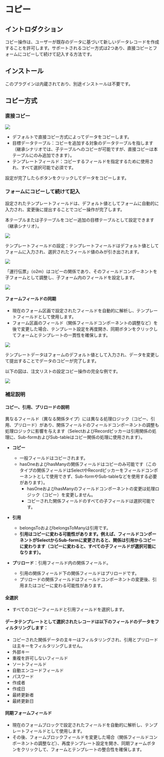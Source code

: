 # コピー

<PluginInfo name="action-duplicate"></PluginInfo>

## イントロダクション

コピー操作は、ユーザーが既存のデータに基づいて新しいデータレコードを作成することを許可します。サポートされるコピー方式は2つあり、直接コピーとフォームにコピーして続けて記入する方法です。

## インストール

このプラグインは内蔵されており、別途インストールは不要です。

## コピー方式

### 直接コピー

![](https://static-docs.nocobase.com/2c0ac5d1a539de4b72b49b7d966d8c09.png)

- デフォルトで直接コピー方式によってデータをコピーします。
- 目標データテーブル：コピーを追加する対象のデータテーブルを指します（継承シナリオでは、子テーブルへのコピーが可能ですが、直接コピーは本テーブルにのみ追加できます）。
- テンプレートフィールド：コピーするフィールドを指定するために使用され、すべて選択可能で必須です。

設定が完了したらボタンをクリックしてデータをコピーします。

### フォームにコピーして続けて記入

設定されたテンプレートフィールドは、デフォルト値としてフォームに自動的に入力され、変更後に提出することでコピー操作が完了します。

本テーブルまたは子テーブルをコピー追加の目標テーブルとして設定できます（継承シナリオ）。

![](https://static-docs.nocobase.com/a072aa572fd0a0fe643eadf95471da2a.png)

テンプレートフィールドの設定：テンプレートフィールドはデフォルト値としてフォームに入力され、選択されたフィールド値のみが引き出されます。

![](https://static-docs.nocobase.com/8032fa2025180ade275da55b97774b4d.png)

「運行伝票」（o2m）はコピーの関係であり、そのフィールドコンポーネントを子フォームとして調整し、子フォーム内のフィールドを設定します。

![](https://static-docs.nocobase.com/b13c9287bae8601646727a2e78b81be7.png)

#### フォームフィールドの同期

- 現在のフォーム区画で設定されたフィールドを自動的に解析し、テンプレートフィールドとして使用します。
- フォーム区画のフィールド（関係フィールドコンポーネントの調整など）を後で変更した場合、テンプレート設定を再度開き、同期ボタンをクリックしてフォームとテンプレートの一貫性を確保します。

![](https://static-docs.nocobase.com/156b6d8d741521e63d12e49092414d58.png)

テンプレートデータはフォームのデフォルト値として入力され、データを変更して提出することでデータのコピーが完了します。

以下の図は、注文リストの設定コピー操作の完全な例です。

![](https://static-docs.nocobase.com/fa8a89abf0ba136df04b6d0d838eae4e.gif)

### 補足説明

#### コピー、引用、プリロードの説明

異なるフィールド（異なる関係タイプ）には異なる処理ロジック（コピー、引用、プリロード）があり、関係フィールドのフィールドコンポーネントの調整も処理ロジックに影響を与えます（SelectおよびRecordピッカーは引用関係の処理に、Sub-formおよびSub-tableはコピー関係の処理に使用されます）。

- **コピー**

  - 一般フィールドはコピーされます。
  - hasOneおよびhasManyの関係フィールドはコピーのみ可能です（このタイプの関係フィールドはSelectやRecordピッカーをフィールドコンポーネントとして使用できず、Sub-formやSub-tableなどを使用する必要があります）。
    - hasOneおよびhasManyのフィールドコンポーネントの変更は処理ロジック（コピー）を変更しません。
    - コピーされた関係フィールドのすべての子フィールドは選択可能です。

- **引用**

  - belongsToおよびbelongsToManyは引用です。
  - **引用はコピーに変わる可能性があります。例えば、フィールドコンポーネントがSelectからSub-formに変更されると、関係は引用からコピーに変わります（コピーに変わると、すべての子フィールドが選択可能になります）。**

- **プリロード**：引用フィールド内の関係フィールド。

  - 引用の関係フィールド下の関係フィールドはプリロードです。
  - プリロードの関係フィールドはフィールドコンポーネントの変更後、引用またはコピーに変わる可能性があります。

#### 全選択

- すべてのコピーフィールドと引用フィールドを選択します。

#### データテンプレートとして選択されたレコードは以下のフィールドのデータをフィルタリングします：

- コピーされた関係データの主キーはフィルタリングされ、引用とプリロードは主キーをフィルタリングしません。
- 外部キー
- 重複を許可しないフィールド
- ソートフィールド
- 自動エンコードフィールド
- パスワード
- 作成者
- 作成日
- 最終更新者
- 最終更新日

#### 同期フォームフィールド

- 現在のフォームブロックで設定されたフィールドを自動的に解析し、テンプレートフィールドとして使用します。
- その後、フォームブロックフィールドを変更した場合（関係フィールドコンポーネントの調整など）、再度テンプレート設定を開き、同期フォームボタンをクリックして、フォームとテンプレートの整合性を確保します。

